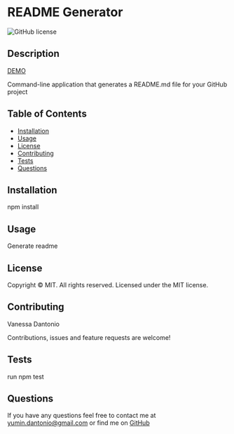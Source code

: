 # README Generator
![GitHub license](https://img.shields.io/badge/license-MIT-yellowgreen.svg)

## Description
[DEMO](../../Downloads/Untitled_%20Feb%2028,%202023%2011_10%20PM.webm)

Command-line application that generates a README.md file for your GitHub project

## Table of Contents
- [Installation](#installation)
- [Usage](#usage)
- [License](#license)
- [Contributing](#contributing)
- [Tests](#tests)
- [Questions](#questions)

## Installation

npm install

## Usage

Generate readme

## License

Copyright © MIT. All rights reserved.
Licensed under the MIT license.

## Contributing

Vanessa Dantonio

Contributions, issues and feature requests are welcome!

## Tests

run npm test

## Questions

If you have any questions feel free to contact me at yumin.dantonio@gmail.com or find me on <a href="https://github.com/VanessaDantonio">GitHub</a>
